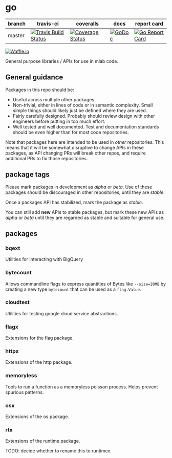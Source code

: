# go
| branch | travis-ci | coveralls | docs | report card |
|--------|-----------|-----------|------|-------------|
| master | [![Travis Build Status](https://travis-ci.org/m-lab/go.svg?branch=master)](https://travis-ci.org/m-lab/go) | [![Coverage Status](https://coveralls.io/repos/m-lab/go/badge.svg?branch=master)](https://coveralls.io/github/m-lab/go?branch=master) | [![GoDoc](https://godoc.org/github.com/m-lab/go?status.svg)](https://godoc.org/github.com/m-lab/go) | [![Go Report Card](https://goreportcard.com/badge/github.com/m-lab/go)](https://goreportcard.com/report/github.com/m-lab/go)

[![Waffle.io](https://badge.waffle.io/m-lab/go.svg?title=Ready)](http://waffle.io/m-lab/go)


General purpose libraries / APIs for use in mlab code.

## General guidance
Packages in this repo should be:
+ Useful across multiple other packages
+ Non-trivial, either in lines of code or in semantic complexity.
Small simple things should likely just be defined where they are used.
+ Fairly carefully designed.  Probably should review design with other
engineers before putting in too much effort.
+ Well tested and well documented.  Test and documentation standards
should be even higher than for most code repositories.

Note that packages here are intended to be used in *other* repositories.
This means that it will be somewhat disruptive to change APIs in these
packages, as API changing PRs will break other repos, and require additional
PRs to fix those repositories.

## package tags
Please mark packages in development as *alpha* or *beta*.  Use of these packages
should be discouraged in other repositories, until they are *stable*.

Once a packages API has stabilized, mark the package as *stable*.

You can still add __new__ APIs to stable packages, but mark these new APIs
as *alpha* or *beta* until they are regarded as stable and suitable for
general use.

## packages
### bqext
Utilities for interacting with BigQuery

### bytecount
Allows commandline flags to express quantities of Bytes like `--size=20MB` by
creating a new type `bytecount` that can be used as a `flag.Value`.

### cloudtest
Utilities for testing google cloud service abstractions.

### flagx
Extensions for the flag package.

### httpx
Extensions of the http package.

### memoryless
Tools to run a function as a memoryless poisson process.  Helps prevent spurious
patterns.

### osx
Extensions of the os package.

### rtx
Extensions of the runtime package.

TODO: decide whether to rename this to runtimex.
